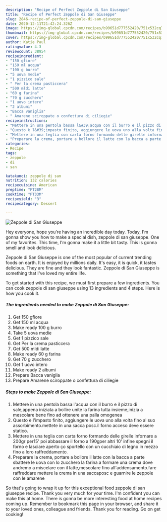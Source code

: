 ```yaml
---
description: "Recipe of Perfect Zeppole di San Giuseppe"
title: "Recipe of Perfect Zeppole di San Giuseppe"
slug: 2846-recipe-of-perfect-zeppole-di-san-giuseppe
date: 2020-12-11T21:42:24.326Z
image: https://img-global.cpcdn.com/recipes/b99651d777552420/751x532cq70/zeppole-di-san-giuseppe-recipe-main-photo.jpg
thumbnail: https://img-global.cpcdn.com/recipes/b99651d777552420/751x532cq70/zeppole-di-san-giuseppe-recipe-main-photo.jpg
cover: https://img-global.cpcdn.com/recipes/b99651d777552420/751x532cq70/zeppole-di-san-giuseppe-recipe-main-photo.jpg
author: Katie Paul
ratingvalue: 4.3
reviewcount: 38954
recipeingredient:
- "150 gfiore"
- "150 ml acqua"
- "100 g burro"
- "5 uova medie"
- "1 pizzico sale"
- " Per la crema pasticcera"
- "500 mldi latte"
- "60 g farina"
- "70 g zucchero"
- "1 uovo intero"
- "2 albumi"
- "Bacca vaniglia"
- " Amarene sciroppate o confettura di ciliegie"
recipeinstructions:
- "Mettere in una pentola bassa l&#39;acqua con il burro e il pizzo di sale,appena iniziata a bollire unite la farina tutta insieme,inizia a mescolare bene fino ad ottenere una palla omogenea"
- "Questo è l&#39;impasto finito, aggiungere le uova uno alla volta fino al suo assorbimento.mettete in una sacca posc.il forno acceso deve essere statico."
- "Mettere in una teglia con carta forno formando delle girelle infornare a 200gr per15&#39; poi abbassare il forno a 190gper altri 10&#39; infine spegni il forno e lasciare aperto ço sportello con un cucchiaio di legno in mezzo fino a loro raffreddamento."
- "Preparare la crema, portare a bollore il latte con la bacca a parte sbattere le uova con lo zucchero la farina a formare una crema dove andremo a miscelare con il latte,mescolare fino all&#39;addensamento.fare raffreddare mettere la crema in una saccaposc e guarnire le zeppole con le amarene"
categories:
- Recipe
tags:
- zeppole
- di
- san

katakunci: zeppole di san 
nutrition: 132 calories
recipecuisine: American
preptime: "PT28M"
cooktime: "PT33M"
recipeyield: "3"
recipecategory: Dessert

---
```



![Zeppole di San Giuseppe](https://img-global.cpcdn.com/recipes/b99651d777552420/751x532cq70/zeppole-di-san-giuseppe-recipe-main-photo.jpg)

Hey everyone, hope you're having an incredible day today. Today, I'm gonna show you how to make a special dish, zeppole di san giuseppe. One of my favorites. This time, I'm gonna make it a little bit tasty. This is gonna smell and look delicious.

Zeppole di San Giuseppe is one of the most popular of current trending foods on earth. It is enjoyed by millions daily. It's easy, it is quick, it tastes delicious. They are fine and they look fantastic. Zeppole di San Giuseppe is something that I've loved my entire life.




To get started with this recipe, we must first prepare a few ingredients. You can cook zeppole di san giuseppe using 13 ingredients and 4 steps. Here is how you cook it.

<!--inarticleads1-->

##### The ingredients needed to make Zeppole di San Giuseppe:

1. Get 150 gfiore
1. Get 150 ml acqua
1. Make ready 100 g burro
1. Take 5 uova medie
1. Get 1 pizzico sale
1. Get  Per la crema pasticcera
1. Get 500 mldi latte
1. Make ready 60 g farina
1. Get 70 g zucchero
1. Get 1 uovo intero
1. Make ready 2 albumi
1. Prepare Bacca vaniglia
1. Prepare  Amarene sciroppate o confettura di ciliegie




<!--inarticleads2-->

##### Steps to make Zeppole di San Giuseppe:

1. Mettere in una pentola bassa l&#39;acqua con il burro e il pizzo di sale,appena iniziata a bollire unite la farina tutta insieme,inizia a mescolare bene fino ad ottenere una palla omogenea
1. Questo è l&#39;impasto finito, aggiungere le uova uno alla volta fino al suo assorbimento.mettete in una sacca posc.il forno acceso deve essere statico.
1. Mettere in una teglia con carta forno formando delle girelle infornare a 200gr per15&#39; poi abbassare il forno a 190gper altri 10&#39; infine spegni il forno e lasciare aperto ço sportello con un cucchiaio di legno in mezzo fino a loro raffreddamento.
1. Preparare la crema, portare a bollore il latte con la bacca a parte sbattere le uova con lo zucchero la farina a formare una crema dove andremo a miscelare con il latte,mescolare fino all&#39;addensamento.fare raffreddare mettere la crema in una saccaposc e guarnire le zeppole con le amarene




So that's going to wrap it up for this exceptional food zeppole di san giuseppe recipe. Thank you very much for your time. I'm confident you can make this at home. There is gonna be more interesting food at home recipes coming up. Remember to bookmark this page in your browser, and share it to your loved ones, colleague and friends. Thank you for reading. Go on get cooking!
